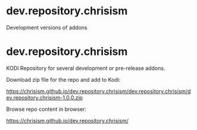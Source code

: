# dev.repository.chrisism
Development versions of addons

# dev.repository.chrisism
KODI Repository for several development or pre-release addons.

Download zip file for the repo and add to Kodi:

https://chrisism.github.io/dev.repository.chrisism/dev.repository.chrisism/dev.repository.chrisism-1.0.0.zip

Browse repo content in browser:

https://chrisism.github.io/dev.repository.chrisism/